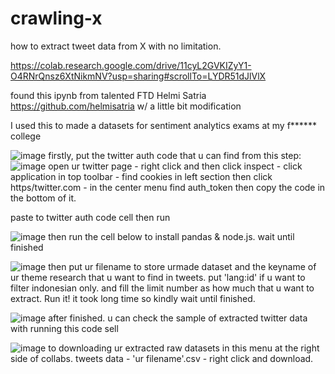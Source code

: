 # crawling-x

how to extract tweet data from X with no limitation. 

https://colab.research.google.com/drive/11cyL2GVKIZyY1-O4RNrQnsz6XtNikmNV?usp=sharing#scrollTo=LYDR51dJlVlX

found this ipynb from talented FTD Helmi Satria https://github.com/helmisatria w/ a little bit modification

I used this to made a datasets for sentiment analytics exams at my f****** college

![image](https://github.com/fadilc/crawling-x/assets/118906826/99b97dc3-3b5d-4a81-a155-692abcf44d40)
firstly, put the twitter auth code that u  can find from this step:
![image](https://github.com/fadilc/crawling-x/assets/118906826/9dc56b36-c0b8-4962-a2e5-12b55c77c918)
open ur twitter page - right click and then click inspect - click application in top toolbar - find cookies in left section then click https/twitter.com - in the  center menu find auth_token then copy the code in the bottom of it.

paste to twitter auth code cell then run 

![image](https://github.com/fadilc/crawling-x/assets/118906826/5fdd7e6c-bd9c-42a3-9ae8-42016d768178)
then run the cell below to install pandas & node.js. wait until finished

![image](https://github.com/fadilc/crawling-x/assets/118906826/28a70a6b-172c-4c68-adfa-07d23199f1bc)
then put ur filename to store urmade dataset and the keyname of ur theme research that u want to find in tweets. put 'lang:id' if u want to filter indonesian only. and fill the limit number as how much that u want to extract. Run it!
it took long time so kindly wait until finished.

![image](https://github.com/fadilc/crawling-x/assets/118906826/bee70e53-afb9-4558-8f99-6b3349069710)
after finished. u can check the sample of extracted twitter data with running this code sell

![image](https://github.com/fadilc/crawling-x/assets/118906826/5b41e43e-d229-4e44-8e11-10ad93cf3881)
to downloading ur extracted raw datasets in this menu at the right side of collabs. tweets data - 'ur filename'.csv - right click and download.









